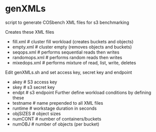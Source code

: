 # genXMLs
script to generate COSbench XML files for s3 benchmarking

Creates these XML files
* fill.xml         # cluster fill workload (creates buckets and objects)
* empty.xml        # cluster empty (removes objects and buckets)
* seqops.xml       # performs sequential reads then writes
* randomops.xml    # performs random reads then writes
* mixedops.xml     # performs mixture of read, list, write, deletes

Edit genXMLs.sh and set access key, secret key and endpoint
* akey          # S3 access key
* skey          # s3 secret key
* endpt         # s3 endpoint
Further define workload conditions by defining these
* testname      # name prepended to all XML files
* runtime       # workstage duration in seconds
* objSIZES      # object sizes
* numCONT       # number of containers/buckets     
* numOBJ        # number of objects (per bucket)
